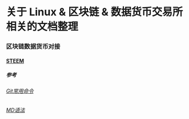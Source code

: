 # 关于 Linux & 区块链 & 数据货币交易所相关的文档整理



### 区块链数据货币对接
#### [STEEM](doc/STEEM.md)








##### 参考 
###### [Git常用命令](http://www.cnblogs.com/chenwolong/p/GIT.html)
###### [MD语法](https://www.cnblogs.com/liugang-vip/p/6337580.html)

